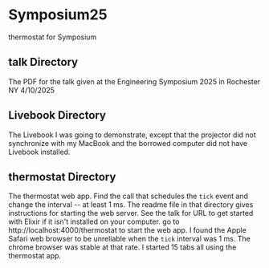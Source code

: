 # Symposium25
thermostat for Symposium
## talk Directory
The PDF for the talk given at the Engineering Symposium 2025 in Rochester NY 4/10/2025
## Livebook Directory
The Livebook I was going to demonstrate, except that the projector did not synchronize with my MacBook and the borrowed computer did not have Livebook installed.
## thermostat Directory
The thermostat web app.
Find the call that schedules the `tick` event and change the interval -- at least 1 ms.
The readme file in that directory gives instructions for starting the web server. See the talk for URL to get started with Elixir if it isn't installed on your computer.
go to http://localhost:4000/thermostat to start the web app.
I found the Apple Safari web browser to be unreliable when the `tick` interval was 1 ms. The chrome browser was stable at that rate. I started 15 tabs all using the thermostat app.
